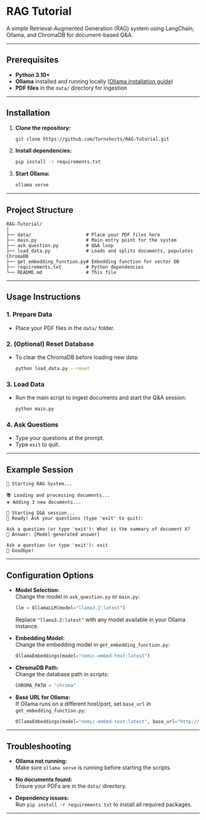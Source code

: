 # RAG Tutorial

A simple Retrieval-Augmented Generation (RAG) system using LangChain, Ollama, and ChromaDB for document-based Q&A.

---

## Prerequisites

- **Python 3.10+**
- **Ollama** installed and running locally ([Ollama installation guide](https://ollama.com/download))
- **PDF files** in the `data/` directory for ingestion

---

## Installation

1. **Clone the repository:**

   ```sh
   git clone https://github.com/Tornshorts/RAG-Tutorial.git
   
   ```

2. **Install dependencies:**

   ```sh
   pip install -r requirements.txt
   ```

3. **Start Ollama:**
   ```sh
   ollama serve
   ```

---

## Project Structure

```
RAG-Tutorial/
│
├── data/                    # Place your PDF files here
├── main.py                  # Main entry point for the system
├── ask_question.py          # Q&A loop
├── load_data.py             # Loads and splits documents, populates ChromaDB
├── get_embedding_function.py# Embedding function for vector DB
├── requirements.txt         # Python dependencies
└── README.md                # This file
```

---

## Usage Instructions

### 1. Prepare Data

- Place your PDF files in the `data/` folder.

### 2. (Optional) Reset Database

- To clear the ChromaDB before loading new data:
  ```sh
  python load_data.py --reset
  ```

### 3. Load Data

- Run the main script to ingest documents and start the Q&A session:
  ```sh
  python main.py
  ```

### 4. Ask Questions

- Type your questions at the prompt.
- Type `exit` to quit.

---

## Example Session

```
🚀 Starting RAG System...

📚 Loading and processing documents...
➕ Adding 3 new documents...

🤖 Starting Q&A session...
🎯 Ready! Ask your questions (type 'exit' to quit):

Ask a question (or type 'exit'): What is the summary of document X?
🧠 Answer: [Model-generated answer]

Ask a question (or type 'exit'): exit
👋 Goodbye!
```

---

## Configuration Options

- **Model Selection:**  
  Change the model in `ask_question.py` or `main.py`:

  ```python
  llm = OllamaLLM(model="llama3.2:latest")
  ```

  Replace `"llama3.2:latest"` with any model available in your Ollama instance.

- **Embedding Model:**  
  Change the embedding model in `get_embedding_function.py`:

  ```python
  OllamaEmbeddings(model="nomic-embed-text:latest")
  ```

- **ChromaDB Path:**  
  Change the database path in scripts:

  ```python
  CHROMA_PATH = "chroma"
  ```

- **Base URL for Ollama:**  
  If Ollama runs on a different host/port, set `base_url` in `get_embedding_function.py`:
  ```python
  OllamaEmbeddings(model="nomic-embed-text:latest", base_url="http://localhost:11434")
  ```

---

## Troubleshooting

- **Ollama not running:**  
  Make sure `ollama serve` is running before starting the scripts.

- **No documents found:**  
  Ensure your PDFs are in the `data/` directory.

- **Dependency issues:**  
  Run `pip install -r requirements.txt` to install all required packages.

---

##
